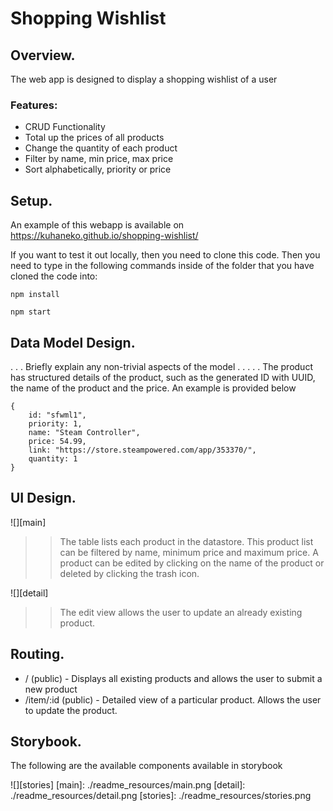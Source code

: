 # Shopping Wishlist

## Overview.

The web app is designed to display a shopping wishlist of a user

### Features:

- CRUD Functionality
- Total up the prices of all products
- Change the quantity of each product
- Filter by name, min price, max price
- Sort alphabetically, priority or price

## Setup.

An example of this webapp is available on https://kuhaneko.github.io/shopping-wishlist/

If you want to test it out locally, then you need to clone this code. Then you need to type in the following commands inside of the folder that you have cloned the code into:

`npm install`

`npm start`

## Data Model Design.
. . . Briefly explain any non-trivial aspects of the model . . . . .
The product has structured details of the product, such as the generated ID with UUID, the name of the product and the price. An example is provided below

~~~
{
    id: "sfwml1",
    priority: 1,
    name: "Steam Controller",
    price: 54.99,
    link: "https://store.steampowered.com/app/353370/",
    quantity: 1
}
~~~
## UI Design.


![][main]

>> The table lists each product in the datastore. This product list can be filtered by name, minimum price and maximum price. A product can be edited by clicking on the name of the product or deleted by clicking the trash icon.

![][detail]

>> The edit view allows the user to update an already existing product.

## Routing.

- / (public) - Displays all existing products and allows the user to submit a new product
- /item/:id (public) - Detailed view of a particular product. Allows the user to update the product.

## Storybook.

The following are the available components available in storybook 

![][stories]
[main]: ./readme_resources/main.png
[detail]: ./readme_resources/detail.png
[stories]: ./readme_resources/stories.png
